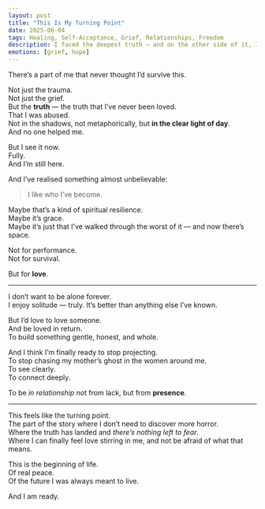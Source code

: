 ```yaml
---
layout: post
title: "This Is My Turning Point"
date: 2025-06-04
tags: Healing, Self-Acceptance, Grief, Relationships, Freedom
description: I faced the deepest truth — and on the other side of it, I found the desire to love and be loved. This is the beginning of life.
emotions: [grief, hope]
---
```


There’s a part of me that never thought I’d survive this.

Not just the trauma.  
Not just the grief.  
But the **truth** — the truth that I’ve never been loved.  
That I was abused.  
Not in the shadows, not metaphorically, but **in the clear light of day**.  
And no one helped me.

But I see it now.  
Fully.  
And I’m still here.

And I’ve realised something almost unbelievable:

> I like who I’ve become.

Maybe that’s a kind of spiritual resilience.  
Maybe it’s grace.  
Maybe it’s just that I’ve walked through the worst of it — and now there’s space.

Not for performance.  
Not for survival.

But for **love**.

---

I don’t want to be alone forever.  
I enjoy solitude — truly. It’s better than anything else I’ve known.

But I’d love to love someone.  
And be loved in return.  
To build something gentle, honest, and whole.

And I think I’m finally ready to stop projecting.  
To stop chasing my mother’s ghost in the women around me.  
To see clearly.  
To connect deeply.

To be *in relationship* not from lack, but from **presence**.

---

This feels like the turning point.  
The part of the story where I don’t need to discover more horror.  
Where the truth has landed and *there’s nothing left to fear*.  
Where I can finally feel love stirring in me, and not be afraid of what that means.

This is the beginning of life.  
Of real peace.  
Of the future I was always meant to live.

And I am ready.
